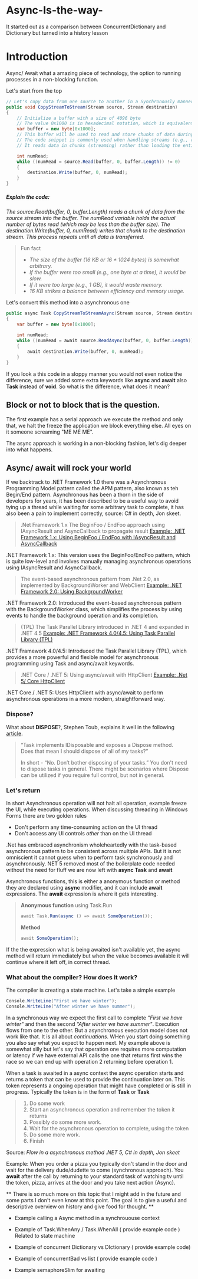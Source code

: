 # Async-Is-the-way-
It started out as a comparison between ConcurrentDictionary and Dictionary but turned into a history lesson 

# Introduction
Async/ Await what a amazing piece of technology, the option to running processes in a non-blocking function.

Let's start from the top

```csharp
// Let's copy data from one source to another in a Synchronously manner
public void CopyStreamToStream(Stream source, Stream destination)
{   
    // Initialize a buffer with a size of 4096 byte
    // The value 0x1000 is in hexadecimal notation, which is equivalent to 4096 in decimal.
    var buffer = new byte[0x1000]; 
    // This buffer will be used to read and store chunks of data during streaming operations.
    // The code snippet is commonly used when handling streams (e.g., reading from a file or network stream).
    // It reads data in chunks (streaming) rather than loading the entire data into memory at once.

    int numRead;
    while ((numRead = source.Read(buffer, 0, buffer.Length)) != 0)
    {
        destination.Write(buffer, 0, numRead);
    }
}

```

##### *Explain the code:*
*The source.Read(buffer, 0, buffer.Length) reads a chunk of data from the source stream into the buffer. 
The numRead variable holds the actual number of bytes read (which may be less than the buffer size). 
The destination.Write(buffer, 0, numRead) writes that chunk to the destination stream. This process repeats until all data is transferred.*


> Fun fact
> -   *The size of the buffer (16 KB or 16 * 1024 bytes) is somewhat arbitrary.*
> -   *If the buffer were too small (e.g., one byte at a time), it would be slow.*
> -   *If it were too large (e.g., 1 GB), it would waste memory.*
> -   *16 KB strikes a balance between efficiency and memory usage.*

Let's convert this method into a asynchronous one 

```csharp
public async Task CopyStreamToStreamAsync(Stream source, Stream destination)
{       
    var buffer = new byte[0x1000]; 
    
    int numRead;
    while ((numRead = await source.ReadAsync(buffer, 0, buffer.Length)) != 0)
    {
        await destination.Write(buffer, 0, numRead);
    }
}
```

If you look a this code in a sloppy manner you would not even notice the difference, sure we added some extra keywords like **async** and **await** also **Task** instead of **void**. So what is the difference, what does it mean? 

## Block or not to block that is the question. 
The first example has a serial approach we execute the method and only that, we halt the freeze the application we block everything else. All eyes on it someone screaming "ME ME ME". 

The async approach is working in a non-blocking fashion, let's dig deeper into what happens. 

## Async/ await will rock your world

If we backtrack to .NET Framework 1.0 there was a Asynchronous Programming Model pattern called the APM pattern, also known as teh Begin/End pattern. Asynchronous has been a thorn in the side of developers for years, it has been described to be a useful way to avoid tying up a thread while waiting for some arbitrary task to complete, it has also been a pain to implement correctly, source: C# in depth, Jon skeet. 

> .Net Framework 1.x The BeginFoo / EndFoo approach using IAsyncResult and AsyncCallback to propagate result 
[Example: .NET Framework 1.x: Using BeginFoo / EndFoo with IAsyncResult and AsyncCallback](./Sample/AsyncWillRockYourWorld/Net1BeginEnd.cs)

.NET Framework 1.x: This version uses the BeginFoo/EndFoo pattern, which is quite low-level and involves manually managing asynchronous operations using IAsyncResult and AsyncCallback.

> The event-based asynchronous pattern from .Net 2.0, as implemented by BackgroundWorker and WebClient
[Example: .NET Framework 2.0: Using BackgroundWorker](./Sample/AsyncWillRockYourWorld/Net2BackgroundWorker.cs)

.NET Framework 2.0: Introduced the event-based asynchronous pattern with the BackgroundWorker class, which simplifies the process by using events to handle the background operation and its completion.

> (TPL) The Task Parallel Library introduced in .NET 4 and expanded in .NET 4.5
[Example: .NET Framework 4.0/4.5: Using Task Parallel Library (TPL)](./Sample/AsyncWillRockYourWorld/Net4TPL.cs)

.NET Framework 4.0/4.5: Introduced the Task Parallel Library (TPL), which provides a more powerful and flexible model for asynchronous programming using Task and async/await keywords.

> .NET Core / .NET 5: Using async/await with HttpClient
[Example: .Net 5/ Core HttpClient](./Sample/AsyncWillRockYourWorld/Net5.cs)

.NET Core / .NET 5: Uses HttpClient with async/await to perform asynchronous operations in a more modern, straightforward way.

### Dispose?

What about **DISPOSE**?, Stephen Toub, explains it well in the following [article](https://devblogs.microsoft.com/pfxteam/do-i-need-to-dispose-of-tasks/). 

>“Task implements IDisposable and exposes a Dispose method.  
>Does that mean I should dispose of all of my tasks?”
>
>In short - “No.  Don’t bother disposing of your tasks.” You don't need to dispose tasks in general. 
>There might be scenarios where Dispose can be utilized if you require full control, but not in general.

### Let's return 

In short Asynchronous operation will not halt all operation, example freeze the UI, while executing operations. 
When discussing threading in Windows Forms there are two golden rules 

* Don't perform any time-consuming action on the UI thread 
* Don't access any UI controls *other* than on the UI thread

.Net has embraced asynchronism wholeheartedly with the task-based asynchronous pattern to be consistent across multiple APIs. But it is not omniscient it cannot guess when to perform task synchronously and asynchronously. NET 5 removed most of the boilerplate code needed without the need for fluff we are now left with **async Task** and **await** 

Asynchronous functions, this is either a anonymous function or method they are declared using **async** modifier, and it can include **await** expressions. The **await** expression is where it gets interesting.

> **Anonymous function** using Task.Run
> ```csharp 
> await Task.Run(async () => await SomeOperation());
> ```
> **Method**
> ```csharp 
> await SomeOperation();
> ```

If the the expression what is being awaited isn't available yet, the async method will return immediately but when the value becomes available it will continue where it left off, in correct thread. 


### What about the compiler? How does it work? 

The compiler is creating a state machine. Let's take a simple example 

```csharp
Console.WriteLine("First we have winter");
Console.WriteLine("After winter we have summer");
```

In a synchronous way we expect the first call to complete *"First we have winter"* and then the second *"After winter we have summer"*. Execution flows from one to the other. But a asynchronous execution model does not work like that. It is all about *continuations*. WHen you start doing something you also say what you expect to happen next. My example above is somewhat silly but let's say that operation one requires more computation or latency if we have external API calls the one that returns first wins the race so we can end up with operation 2 returning before operation 1. 

When a task is awaited in a async context the async operation starts and returns a token that can be used to provide the continuation later on. This token represents a ongoing operation that might have completed or is still in progress. Typically the token is in the form of **Task** or **Task<TResult>**

> 1. Do some work
> 2. Start an asynchronous operation and remember the token it returns
> 3. Possibly do some more work. 
> 4. Wait for the asynchronous operation to complete, using the token 
> 5. Do some more work.
> 6. Finish

Source: *Flow in a asynchronous method .NET 5, C# in depth, Jon skeet*

Example: When you order a pizza you typically don't stand in the door and wait for the delivery dude/dudette to come (synchronous approach). You **await** after the call by returning to your standard task of watching tv until the token, pizza, arrives at the door and you take next action (Async). 




** There is so much more on this topic that I might add in the future and some parts I don't even know at this point. 
The goal is to give a useful and descriptive overview on history and give food for thought. **


* Example calling a Async method in a synchrououse context

* Example of Task.WhenAny / Task.WhenAll ( provide example code ) Related to state machine 
* Example of concurrent Dictionary vs DIctionary ( provide example code)
* Example of concurrentBad vs list  ( provide example code )

* Example semaphoreSlim for awaiting 